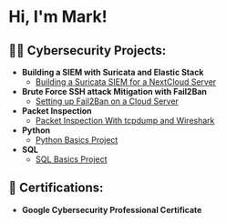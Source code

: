 <h1>Hi, I'm Mark! <br/></h1>

<h2>👨‍💻 Cybersecurity Projects:</h2>

- <b>Building a SIEM with Suricata and Elastic Stack</b>
  - [Building a Suricata SIEM for a NextCloud Server](https://github.com/MysticalMark88/TBA)
- <b>Brute Force SSH attack Mitigation with Fail2Ban</b>
  - [Setting up Fail2Ban on a Cloud Server](https://github.com/MysticalMark88/TBA)
- <b>Packet Inspection</b>
  - [Packet Inspection With tcpdump and Wireshark](https://github.com/MysticalMark88/TBA)
- <b>Python</b>
  - [Python Basics Project](https://github.com/MysticalMark88/TBA)
- <b>SQL</b>
  - [SQL Basics Project](https://github.com/MysticalMark88/TBA)
 
<h2>📜 Certifications:</h2>

- <b>Google Cybersecurity Professional Certificate</b>



<!--
this is a ✨ _special_ ✨ repository because its `README.md` (this file) appears on your GitHub profile.

Here are some ideas to get you started:

- 🔭 I’m currently working on ...
- 🌱 I’m currently learning ...
- 👯 I’m looking to collaborate on ...
- 🤔 I’m looking for help with ...
- 💬 Ask me about ...
- 📫 How to reach me: ...
- 😄 Pronouns: ...
- ⚡ Fun fact: ...
-->
